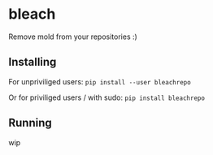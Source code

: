 # bleach
Remove mold from your repositories :)

## Installing
For unpriviliged users:
`pip install --user bleachrepo`

Or for priviliged users / with sudo:
`pip install bleachrepo`


## Running
wip